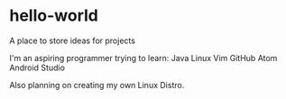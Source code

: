 # hello-world
A place to store ideas for projects

I'm an aspiring programmer trying to learn:
  Java
  Linux
  Vim
  GitHub
  Atom
  Android Studio
  
Also planning on creating my own Linux Distro.  

